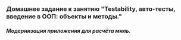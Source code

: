 ### **Домашнее задание к занятию "Testability, авто-тесты, введение в ООП: объекты и методы."**

  #### ***Модернизация приложения для расчёта миль.***
